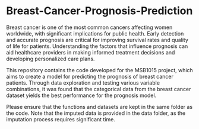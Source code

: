 # Breast-Cancer-Prognosis-Prediction
Breast cancer is one of the most common cancers affecting women worldwide, with significant implications for public health. Early detection and accurate prognosis are critical for improving survival rates and quality of life for patients. Understanding the factors that influence prognosis can aid healthcare providers in making informed treatment decisions and developing personalized care plans. 

This repository contains the code developed for the MSB1015 project, which aims to create a model for predicting the prognosis of breast cancer patients. Through data exploration and testing various variable combinations, it was found that the categorical data from the breast cancer dataset yields the best performance for the prognosis model.

Please ensure that the functions and datasets are kept in the same folder as the code. Note that the imputed data is provided in the data folder, as the imputation process requires significant time.


